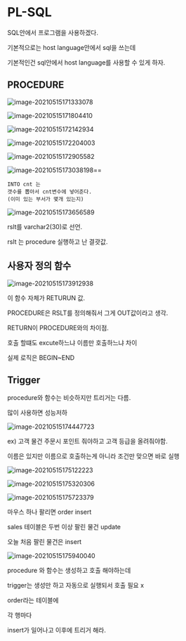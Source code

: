 # PL-SQL

SQL안에서 프로그램을 사용하겠다.

기본적으로는 host language안에서 sql을 쓰는데

기본적인건 sql안에서 host language를 사용할 수 있게 하자.

## PROCEDURE

![image-20210515171333078](https://user-images.githubusercontent.com/77804950/118401139-6ece4800-b69f-11eb-9c7d-624138fb105f.png)

![image-20210515171804410](https://user-images.githubusercontent.com/77804950/118401141-6ece4800-b69f-11eb-8e2b-59d01bb51973.png)

![image-20210515172142934](https://user-images.githubusercontent.com/77804950/118401143-6f66de80-b69f-11eb-8c99-6fb1e2e7af53.png)

![image-20210515172204003](https://user-images.githubusercontent.com/77804950/118401327-3aa75700-b6a0-11eb-8345-c6a5b9c978a4.png)

![image-20210515172905582](https://user-images.githubusercontent.com/77804950/118401314-31b68580-b6a0-11eb-82a7-b577fd8ba3cf.png)

![image-20210515173038198](https://user-images.githubusercontent.com/77804950/118401316-324f1c00-b6a0-11eb-8553-f5029ef72962.png)==

```
INTO cnt 는
갯수를 뽑아서 cnt변수에 넣어준다.
(이미 있는 부서가 몇개 있는지)

```

![image-20210515173656589](https://user-images.githubusercontent.com/77804950/118401317-32e7b280-b6a0-11eb-9501-4bf5e319b5c3.png)

rslt를 varchar2(30)로 선언.

rslt 는 procedure 실행하고 난 결괏값.

## 사용자 정의 함수

![image-20210515173912938](https://user-images.githubusercontent.com/77804950/118401318-33804900-b6a0-11eb-8028-f330c8d39079.png)

이 함수 자체가 RETURUN 값.

PROCEDURE은 RSLT를 정의해줘서 그게 OUT값이라고 생각.

RETURN이 PROCEDURE와의 차이점.

호출 할떄도 excute하느냐 이름만 호출하느냐 차이

실제 로직은 BEGIN~END

## Trigger

procedure와 함수는 비슷하지만 트리거는 다름.

많이 사용하면 성능저하

![image-20210515174447723](https://user-images.githubusercontent.com/77804950/118401319-33804900-b6a0-11eb-8b76-831631e8055d.png)

ex) 고객 물건 주문시 포인트 줘야하고 고객 등급을 올려줘야함.

이름은 있지만 이름으로 호출하는게 아니라 조건만 맞으면 바로 실행 

![image-20210515175122223](https://user-images.githubusercontent.com/77804950/118401320-3418df80-b6a0-11eb-8c5b-4514e74d37c8.png)

![image-20210515175320306](https://user-images.githubusercontent.com/77804950/118401362-5e6a9d00-b6a0-11eb-8ee1-d4262eec07d4.png)

![image-20210515175723379](https://user-images.githubusercontent.com/77804950/118401363-5f9bca00-b6a0-11eb-81cd-b9d0f7004750.png)

마우스 하나 팔리면 order insert

sales 테이블은 두번 이상 팔린 물건 update

오늘 처음 팔린 물건은 insert

![image-20210515175940040](https://user-images.githubusercontent.com/77804950/118401364-60346080-b6a0-11eb-85aa-18d5ce5ac156.png)

procedure 와 함수는 생성하고 호출 해야하는데

trigger는 생성만 하고 자동으로 실행되서 호출 필요 x



order라는 테이블에

각 행마다 

 insert가 일어나고 이후에 트리거 해라.




